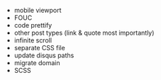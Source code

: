 * mobile viewport
* FOUC
* code prettify
* other post types (link & quote most importantly)
* infinite scroll
* separate CSS file
* update disqus paths
* migrate domain
* SCSS

